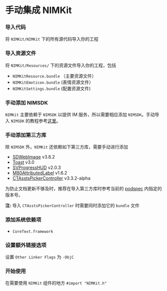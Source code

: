 # 手动集成 NIMKit

### 导入代码

将 `NIMKit/NIMKit` 下的所有源代码导入你的工程


### 导入资源文件

将 `NIMKit/Resources/` 下的资源文件导入你的工程，包括

* `NIMKitResource.bundle` （主要资源文件） 
* `NIMKitEmoticon.bundle`	  (表情资源文件）
* `NIMKitSettings.bundle`  (配置资源文件)

### 手动添加 NIMSDK

`NIMKit` 主要依赖于 `NIMSDK` 以提供 IM 服务，所以需要相应添加 `NIMSDK`。手动导入 `NIMSDK` 的教程参考[这里](http://dev.netease.im/docs?doc=iOS)。

### 手动添加第三方库

除 `NIMSDK` 外，`NIMKit` 还依赖如下第三方库，需要手动进行添加

* [SDWebImage](https://github.com/rs/SDWebImage) v3.8.2
* [Toast](https://github.com/scalessec/Toast) v3.0
* [SVProgressHUD](https://github.com/SVProgressHUD/SVProgressHUD) v2.0.3
* [M80AttributedLabel](https://github.com/xiangwangfeng/M80AttributedLabel) v1.6.2
* [CTAsstsPickerController](https://github.com/chiunam/CTAssetsPickerController) v3.3.2-alpha

为防止文档更新不够及时，推荐在导入第三方库时参考当前的 [podspec](https://github.com/netease-im/NIM_iOS_UIKit/blob/master/NIMKit.podspec) 内指定的版本号。

**注:** 导入 `CTAsstsPickerController` 时需要同时添加它的 `bundle` 文件


### 添加系统依赖项

* `CoreText.framework`

### 设置额外链接选项

设置 `Other Linker Flags` 为 `-ObjC`

### 开始使用
在需要使用 `NIMKit` 组件的地方 `#import "NIMKit.h"`


